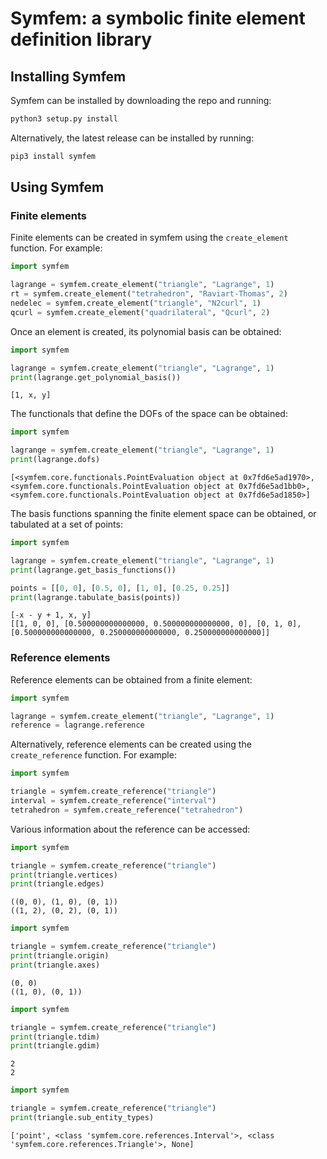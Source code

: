 # Symfem: a symbolic finite element definition library

## Installing Symfem
Symfem can be installed by downloading the repo and running:

```bash
python3 setup.py install
```

Alternatively, the latest release can be installed by running:

```bash
pip3 install symfem
```

## Using Symfem

### Finite elements
Finite elements can be created in symfem using the `create_element` function. For example:

```python
import symfem

lagrange = symfem.create_element("triangle", "Lagrange", 1)
rt = symfem.create_element("tetrahedron", "Raviart-Thomas", 2)
nedelec = symfem.create_element("triangle", "N2curl", 1)
qcurl = symfem.create_element("quadrilateral", "Qcurl", 2)
```

Once an element is created, its polynomial basis can be obtained:

```python
import symfem

lagrange = symfem.create_element("triangle", "Lagrange", 1)
print(lagrange.get_polynomial_basis())
```
```
[1, x, y]
```

The functionals that define the DOFs of the space can be obtained:

```python
import symfem

lagrange = symfem.create_element("triangle", "Lagrange", 1)
print(lagrange.dofs)
```
```
[<symfem.core.functionals.PointEvaluation object at 0x7fd6e5ad1970>, <symfem.core.functionals.PointEvaluation object at 0x7fd6e5ad1bb0>, <symfem.core.functionals.PointEvaluation object at 0x7fd6e5ad1850>]
```

The basis functions spanning the finite element space can be obtained, or tabulated
at a set of points:

```python
import symfem

lagrange = symfem.create_element("triangle", "Lagrange", 1)
print(lagrange.get_basis_functions())

points = [[0, 0], [0.5, 0], [1, 0], [0.25, 0.25]]
print(lagrange.tabulate_basis(points))
```
```
[-x - y + 1, x, y]
[[1, 0, 0], [0.500000000000000, 0.500000000000000, 0], [0, 1, 0], [0.500000000000000, 0.250000000000000, 0.250000000000000]]
```
### Reference elements
Reference elements can be obtained from a finite element:

```python
import symfem

lagrange = symfem.create_element("triangle", "Lagrange", 1)
reference = lagrange.reference
```

Alternatively, reference elements can be created using the `create_reference` function.
For example:

```python
import symfem

triangle = symfem.create_reference("triangle")
interval = symfem.create_reference("interval")
tetrahedron = symfem.create_reference("tetrahedron")
```

Various information about the reference can be accessed:
```python
import symfem

triangle = symfem.create_reference("triangle")
print(triangle.vertices)
print(triangle.edges)
```
```
((0, 0), (1, 0), (0, 1))
((1, 2), (0, 2), (0, 1))
```

```python
import symfem

triangle = symfem.create_reference("triangle")
print(triangle.origin)
print(triangle.axes)
```
```
(0, 0)
((1, 0), (0, 1))
```

```python
import symfem

triangle = symfem.create_reference("triangle")
print(triangle.tdim)
print(triangle.gdim)
```
```
2
2
```

```python
import symfem

triangle = symfem.create_reference("triangle")
print(triangle.sub_entity_types)
```
```
['point', <class 'symfem.core.references.Interval'>, <class 'symfem.core.references.Triangle'>, None]
```

